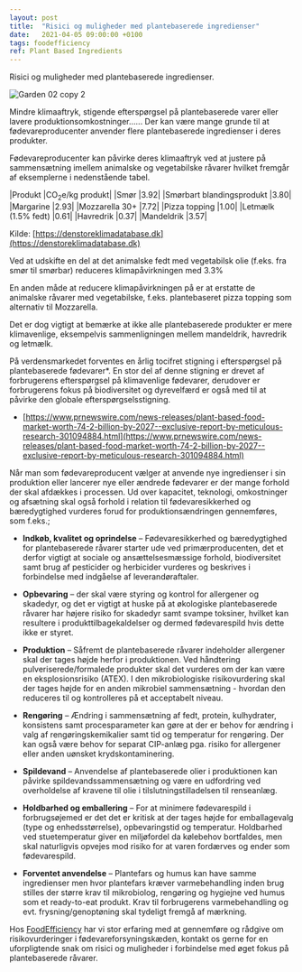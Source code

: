 ```yaml
---
layout: post
title:  "Risici og muligheder med plantebaserede ingredienser"
date:   2021-04-05 09:00:00 +0100
tags: foodefficiency
ref: Plant Based Ingredients
---
```


Risici og muligheder med plantebaserede ingredienser. 

![Garden 02 copy 2](https://user-images.githubusercontent.com/75361000/113566428-f3dc3100-960c-11eb-9c12-a6c428ab56ec.jpg#w450)


Mindre klimaaftryk, stigende efterspørgsel på plantebaserede varer eller lavere produktionsomkostninger…... Der kan være mange grunde til at fødevareproducenter anvender flere plantebaserede ingredienser i deres produkter. 

Fødevareproducenter kan påvirke deres klimaaftryk ved at justere på sammensætning imellem animalske og vegetabilske råvarer hvilket fremgår af eksemplerne i nedenstående tabel.

|Produkt                  |CO<sub>2</sub>e/kg produkt|
|Smør                     |3.92|
|Smørbart blandingsprodukt |3.80|
|Margarine                |2.93|
|Mozzarella 30+           |7.72|
|Pizza topping            |1.00|
|Letmælk (1.5% fedt)      |0.61|
|Havredrik                |0.37|
|Mandeldrik               |3.57|

Kilde: [https://denstoreklimadatabase.dk](https://denstoreklimadatabase.dk)

Ved at udskifte en del at det animalske fedt med vegetabilsk olie (f.eks. fra smør til smørbar) reduceres klimapåvirkningen med 3.3% 

En anden måde at reducere klimapåvirkningen på er at erstatte de animalske råvarer med vegetabilske, f.eks. plantebaseret pizza topping som alternativ til Mozzarella.

Det er dog vigtigt at bemærke at ikke alle plantebaserede produkter er mere klimavenlige, eksempelvis sammenligningen mellem mandeldrik, havredrik og letmælk. 

På verdensmarkedet forventes en årlig tocifret stigning i efterspørgsel på plantebaserede fødevarer*. En stor del af denne stigning er drevet af forbrugerens efterspørgsel på klimavenlige fødevarer, derudover er forbrugerens fokus på biodiversitet og dyrevelfærd er også med til at påvirke den globale efterspørgselsstigning.

* [https://www.prnewswire.com/news-releases/plant-based-food-market-worth-74-2-billion-by-2027--exclusive-report-by-meticulous-research-301094884.html](https://www.prnewswire.com/news-releases/plant-based-food-market-worth-74-2-billion-by-2027--exclusive-report-by-meticulous-research-301094884.html)

Når man som fødevareproducent vælger at anvende nye ingredienser i sin produktion eller lancerer nye eller ændrede fødevarer er der mange forhold der skal afdækkes i processen. 
Ud over kapacitet, teknologi, omkostninger og afsætning skal også forhold i relation til fødevaresikkerhed og bæredygtighed vurderes forud for produktionsændringen gennemføres, som f.eks.;

- **Indkøb, kvalitet og oprindelse** – Fødevaresikkerhed og bæredygtighed for plantebaserede råvarer starter ude ved primærproducenten, det et derfor vigtigt at sociale og ansættelsesmæssige forhold, biodiversitet samt brug af pesticider og herbicider vurderes og beskrives i forbindelse med indgåelse af leverandøraftaler. 

- **Opbevaring** – der skal være styring og kontrol for allergener og skadedyr, og det er vigtigt at huske på at økologiske plantebaserede råvarer har højere risiko for skadedyr samt svampe toksiner, hvilket kan resultere i produkttilbagekaldelser og dermed fødevarespild hvis dette ikke er styret. 

- **Produktion** – Såfremt de plantebaserede råvarer indeholder allergener skal der tages højde herfor i produktionen. Ved håndtering pulveriserede/formalede produkter skal det vurderes om der kan være en eksplosionsrisiko (ATEX). I den mikrobiologiske risikovurdering skal der tages højde for en anden mikrobiel sammensætning - hvordan den reduceres til og kontrolleres på et acceptabelt niveau. 

- **Rengøring** – Ændring i sammensætning af fedt, protein, kulhydrater, konsistens samt procesparameter kan gøre at der er behov for ændring i valg af rengøringskemikalier samt tid og temperatur for rengøring. Der kan også være behov for separat CIP-anlæg pga. risiko for allergener eller anden uønsket krydskontaminering.  

- **Spildevand** – Anvendelse af plantebaserede olier i produktionen kan påvirke spildevandssammensætning og være en udfordring ved overholdelse af kravene til olie i tilslutningstilladelsen til renseanlæg.
 
- **Holdbarhed og emballering** – For at minimere fødevarespild i forbrugsøjemed er det det er kritisk at der tages højde for emballagevalg (type og enhedsstørrelse), opbevaringstid og temperatur. Holdbarhed ved stuetemperatur giver en miljøfordel da kølebehov bortfaldes, men skal naturligvis opvejes mod risiko for at varen fordærves og ender som fødevarespild. 

- **Forventet anvendelse** – Plantefars og humus kan have samme ingredienser men hvor plantefars kræver varmebehandling inden brug stilles der større krav til mikrobiolog, rengøring og hygiejne ved humus som et ready-to-eat produkt. Krav til forbrugerens varmebehandling og evt. frysning/genoptøning skal tydeligt fremgå af mærkning. 

Hos [FoodEfficiency](http://www.foodefficiency.eu) har vi stor erfaring med at gennemføre og rådgive om risikovurderinger i fødevareforsyningskæden, kontakt os gerne for en uforpligtende snak om risici og muligheder i forbindelse med øget fokus på plantebaserede råvarer. 
